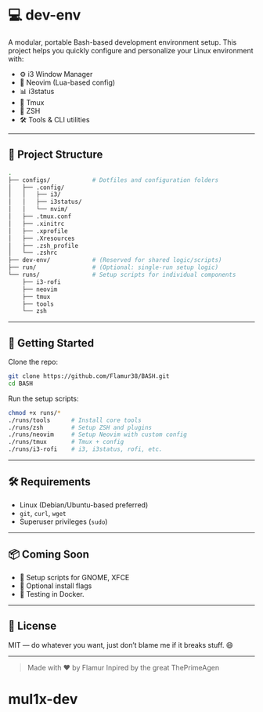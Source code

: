 # 💻 dev-env

A modular, portable Bash-based development environment setup. This project helps you quickly configure and personalize your Linux environment with:

- ⚙️ i3 Window Manager
- 🧠 Neovim (Lua-based config)
- 📊 i3status
- 🧵 Tmux
- 🐚 ZSH
- 🛠️ Tools & CLI utilities

---

## 📁 Project Structure

```bash
.
├── configs/            # Dotfiles and configuration folders
│   ├── .config/
│   │   ├── i3/
│   │   ├── i3status/
│   │   └── nvim/
│   ├── .tmux.conf
│   ├── .xinitrc
│   ├── .xprofile
│   ├── .Xresources
│   ├── .zsh_profile
│   └── .zshrc
├── dev-env/            # (Reserved for shared logic/scripts)
├── run/                # (Optional: single-run setup logic)
└── runs/               # Setup scripts for individual components
    ├── i3-rofi
    ├── neovim
    ├── tmux
    ├── tools
    └── zsh
```

---

## 🚀 Getting Started

Clone the repo:

```bash
git clone https://github.com/Flamur38/BASH.git
cd BASH 
```

Run the setup scripts:

```bash
chmod +x runs/*
./runs/tools      # Install core tools
./runs/zsh        # Setup ZSH and plugins
./runs/neovim     # Setup Neovim with custom config
./runs/tmux       # Tmux + config
./runs/i3-rofi    # i3, i3status, rofi, etc.
```

---

## 🛠 Requirements

- Linux (Debian/Ubuntu-based preferred)
- `git`, `curl`, `wget`
- Superuser privileges (`sudo`)

---

## 📦 Coming Soon

- 🐧 Setup scripts for GNOME, XFCE
- 🧰 Optional install flags
- 🧪 Testing in Docker.

---

## 📜 License

MIT — do whatever you want, just don’t blame me if it breaks stuff. 😄

---

> Made with ❤️ by Flamur
> Inpired by the great ThePrimeAgen
# mul1x-dev

